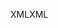 <span data-ttu-id="82828-101">XML</span><span class="sxs-lookup"><span data-stu-id="82828-101">XML</span></span>
